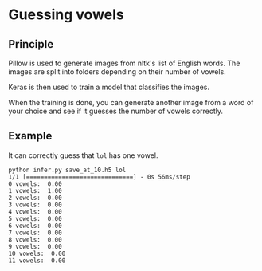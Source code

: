 # Guessing vowels

## Principle

Pillow is used to generate images from nltk's list of English words. The images are split into folders depending on their number of vowels.

Keras is then used to train a model that classifies the images.

When the training is done, you can generate another image from a word of your choice and see if it guesses the number of vowels correctly.

## Example

It can correctly guess that `lol` has one vowel.

```
python infer.py save_at_10.h5 lol
1/1 [==============================] - 0s 56ms/step
0 vowels:  0.00
1 vowels:  1.00
2 vowels:  0.00
3 vowels:  0.00
4 vowels:  0.00
5 vowels:  0.00
6 vowels:  0.00
7 vowels:  0.00
8 vowels:  0.00
9 vowels:  0.00
10 vowels:  0.00
11 vowels:  0.00
```
